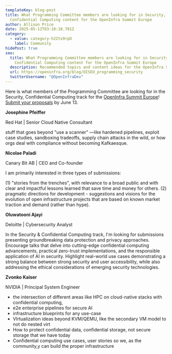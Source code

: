 ```yaml
---
templateKey: blog-post
title: What Programming Committee members are looking for in Security,
  Confidential Computing content for the OpenInfra Summit Europe
author: Allison Price
date: 2025-05-12T03:10:18.781Z
category:
  - value: category-h2Ztx9rpD
    label: Community
hidePost: true
seo:
  title: What Programming Committee members are looking for in Security,
    Confidential Computing content for the OpenInfra Summit Europe
  description: Recommended topics and content ideas for the OpenInfra Summit Europe
  url: https://openinfra.org/blog/OISEU_programming_security
  twitterUsername: "@OpenInfraDev"
---
```

Here is what members of the Programming Committee are looking for in the Security, Confidential Computing track for the [OpenInfra Summit Europe](https://summit2025.openinfra.org/)! [Submit your proposals](https://summit2025.openinfra.org/cfp/) by June 13.

**Josephine Pfeiffer**

Red Hat | Senior Cloud Native Consultant

stuff that goes beyond "use a scanner" —like hardened pipelines, exploit case studies, sandboxing tradeoffs, supply chain attacks in the wild, or how orgs deal with compliance without becoming Kafkaesque.

**Nicolae Paladi**

Canary Bit AB | CEO and Co-founder

I am primarily interested in three types of submissions: 

(1) "stories from the trenches", with relevance to a broad public and with clear and impactful lessons learned that save time and money for others.
(2) pragmatic directions for development - suggestions and visions for the evolution of open infrastructure projects that are based on known market traction and demand (rather than hype).

**Oluwatooni Ajayi**

Deloitte | Cybersecurity Analyst

In the Security & Confidential Computing track, I'm looking for submissions presenting groundbreaking data protection and privacy approaches. Encourage talks that delve into cutting-edge confidential computing advancements, practical zero-trust implementations, and the responsible application of AI in security. Highlight real-world use cases demonstrating a strong balance between strong security and user accessibility, while also addressing the ethical considerations of emerging security technologies.

**Zvonko Kaiser**

NVIDIA | Principal System Engineer

* the intersection of different areas like HPC on cloud-native stacks with confidential computing,
* e2e enterprise pipelines for secure AI 
* infrastructure blueprints for any use-case 
* VIrtualization ideas beyond KVM/QEMU, like the secondary VM model to not do nested virt 
* How to protect confidential data, confidential storage, not secure storage that we have today 
* Confidential computing use cases, user stories so we, as the community,y can build the proper infrastructure